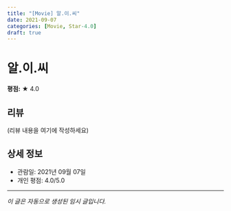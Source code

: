 ```yaml
---
title: "[Movie] 알.이.씨"
date: 2021-09-07
categories: [Movie, Star-4.0]
draft: true
---
```


# 알.이.씨

**평점:** ★ 4.0

## 리뷰

(리뷰 내용을 여기에 작성하세요)

## 상세 정보

- 관람일: 2021년 09월 07일
- 개인 평점: 4.0/5.0

---

*이 글은 자동으로 생성된 임시 글입니다.*
